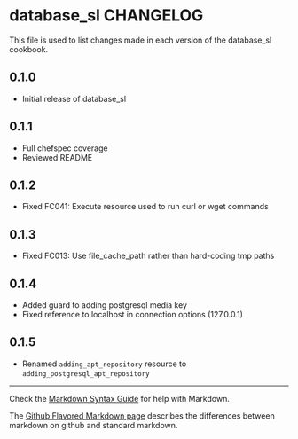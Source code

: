 database_sl CHANGELOG
=====================

This file is used to list changes made in each version of the database_sl cookbook.

0.1.0
-----
- Initial release of database_sl

0.1.1
-----
- Full chefspec coverage
- Reviewed README

0.1.2
-----
- Fixed FC041: Execute resource used to run curl or wget commands

0.1.3
-----
- Fixed FC013: Use file_cache_path rather than hard-coding tmp paths

0.1.4
-----
- Added guard to adding postgresql media key
- Fixed reference to localhost in connection options (127.0.0.1)

0.1.5
-----
- Renamed `adding_apt_repository` resource to `adding_postgresql_apt_repository`

- - -
Check the [Markdown Syntax Guide](http://daringfireball.net/projects/markdown/syntax) for help with Markdown.

The [Github Flavored Markdown page](http://github.github.com/github-flavored-markdown/) describes the differences between markdown on github and standard markdown.
